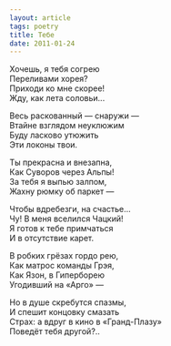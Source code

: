 ```yaml
---
layout: article
tags: poetry
title: Тебе
date: 2011-01-24
---
```


Хочешь, я тебя согрею<br>
Переливами хорея?<br>
Приходи ко мне скорее!<br>
Жду, как лета соловьи...<br>

Весь раскованный — снаружи —<br>
Втайне взглядом неуклюжим<br>
Буду ласково утюжить<br>
Эти локоны твои.<br>

Ты прекрасна и внезапна,<br>
Как Суворов через Альпы!<br>
За тебя я выпью залпом,<br>
Жахну рюмку об паркет —<br>

Чтобы вдребезги, на счастье...<br>
Чу! В меня вселился Чацкий!<br>
Я готов к тебе примчаться<br>
И в отсутствие карет.<br>

В робких грёзах гордо рею,<br>
Как матрос команды Грэя,<br>
Как Язон, в Гиперборею<br>
Угодивший на «Арго» —<br>

Но в душе скребутся спазмы,<br>
И спешит концовку смазать<br>
Страх: а вдруг в кино в «Гранд-Плазу»<br>
Поведёт тебя другой?..
